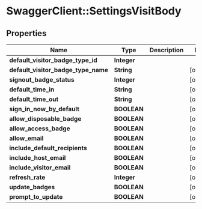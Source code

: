 # SwaggerClient::SettingsVisitBody

## Properties
Name | Type | Description | Notes
------------ | ------------- | ------------- | -------------
**default_visitor_badge_type_id** | **Integer** |  | 
**default_visitor_badge_type_name** | **String** |  | [optional] 
**signout_badge_status** | **Integer** |  | [optional] 
**default_time_in** | **String** |  | [optional] 
**default_time_out** | **String** |  | [optional] 
**sign_in_now_by_default** | **BOOLEAN** |  | [optional] 
**allow_disposable_badge** | **BOOLEAN** |  | [optional] 
**allow_access_badge** | **BOOLEAN** |  | [optional] 
**allow_email** | **BOOLEAN** |  | [optional] 
**include_default_recipients** | **BOOLEAN** |  | [optional] 
**include_host_email** | **BOOLEAN** |  | [optional] 
**include_visitor_email** | **BOOLEAN** |  | [optional] 
**refresh_rate** | **Integer** |  | [optional] 
**update_badges** | **BOOLEAN** |  | [optional] 
**prompt_to_update** | **BOOLEAN** |  | [optional] 

